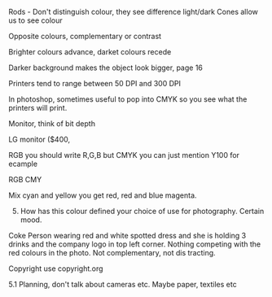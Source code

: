 Rods - Don't distinguish colour, they see difference light/dark
Cones allow us to see colour

Opposite colours, complementary or contrast

Brighter colours advance, darket colours recede

Darker background makes the object look bigger, page 16

Printers tend to range between 50 DPI and 300 DPI

In photoshop, sometimes useful to pop into CMYK so you see what the printers will print.

Monitor, think of bit depth

LG monitor ($400, 

RGB you should write R,G,B but CMYK you can just mention Y100 for ecample

RGB
CMY

Mix cyan and yellow you get red, red and blue magenta.

5. How has this colour defined your choice of use for photography. Certain mood.

Coke
Person wearing red and white spotted dress and she is holding 3 drinks and the company logo in top left corner. Nothing competing with the red colours in the photo. Not complementary, not dis
tracting.

Copyright use copyright.org


5.1 Planning, don't talk about cameras etc. Maybe paper, textiles etc